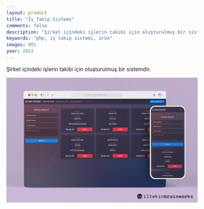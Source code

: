 ```yaml
---
layout: product
title: "İş Takip Sistemi"
comments: false
description: "Şirket içindeki işlerin takibi için oluşturulmuş bir sistemdir."
keywords: "php, iş takip sistemi, ürün"
images: 001
year: 2022
---
```


Şirket içindeki işlerin takibi için oluşturulmuş bir sistemdir.

![001](/assets/images/products/001/001.jpg)